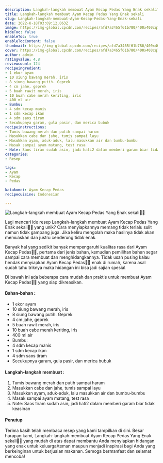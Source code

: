```yaml
---
description: Langkah-langkah membuat Ayam Kecap Pedas Yang Enak sekali"
title: Langkah-langkah membuat Ayam Kecap Pedas Yang Enak sekali
slug: Langkah-langkah-membuat-Ayam-Kecap-Pedas-Yang-Enak-sekali
date: 2022-8-18T03:09:12.063Z
image: https://img-global.cpcdn.com/recipes/afd7a3465f61b780/400x400cq70/photo.jpg
hideToc: false
enableToc: true
enableTocContent: false
thumbnail: https://img-global.cpcdn.com/recipes/afd7a3465f61b780/400x400cq70/photo.jpg
cover: https://img-global.cpcdn.com/recipes/afd7a3465f61b780/400x400cq70/photo.jpg
author: admin
ratingvalue: 4.8
reviewcount: 124
recipeingredient:
- 1 ekor ayam
- 10 siung bawang merah, iris
- 8 siung bawang putih. Geprek
- 4 cm jahe, geprek
- 5 buah rawit merah, iris
- 10 buah cabe merah keriting, iris
- 400 ml air
- Bumbu:
- 4 sdm kecap manis
- 1 sdm kecap ikan
- 4 sdm saos tiram
- Secukupnya garam, gula pasir, dan merica bubuk
recipeinstructions:
- Tumis bawang merah dan putih sampai harum
- Masukkan cabe dan jahe, tumis sampai layu
- Masukkan ayam, aduk-aduk, lalu masukkan air dan bumbu-bumbu
- Masak sampai ayam matang, test rasa
- Note: Saos tiram sudah asin, jadi hati2 dalam memberi garam biar tidak keasinan
categories:
- Resep

tags:
- Ayam
- Kecap
- Pedas

katakunci: Ayam Kecap Pedas
recipecuisine: Indonesian

---
```


![Langkah-langkah membuat Ayam Kecap Pedas Yang Enak sekali👩‍🍳](https://img-global.cpcdn.com/recipes/afd7a3465f61b780/400x400cq70/photo.jpg)

Lagi mencari ide resep Langkah-langkah membuat Ayam Kecap Pedas Yang Enak sekali👩‍🍳 yang unik? Cara menyiapkannya memang tidak terlalu sulit namun tidak gampang juga. Jika keliru mengolah maka hasilnya tidak akan memuaskan dan justru cenderung tidak enak.

Banyak hal yang sedikit banyak mempengaruhi kualitas rasa dari Ayam Kecap Pedas👩‍🍳, pertama dari jenis bahan, kemudian pemilihan bahan segar sampai cara membuat dan menghidangkannya. Tidak usah pusing kalau hendak menyiapkan Ayam Kecap Pedas👩‍🍳 enak di rumah, karena asal sudah tahu triknya maka hidangan ini bisa jadi sajian spesial.

Di bawah ini ada beberapa cara mudah dan praktis untuk membuat Ayam Kecap Pedas👩‍🍳 yang siap dikreasikan.

<!--inarticleads1-->

#### Bahan-bahan :

- 1 ekor ayam
- 10 siung bawang merah, iris
- 8 siung bawang putih. Geprek
- 4 cm jahe, geprek
- 5 buah rawit merah, iris
- 10 buah cabe merah keriting, iris
- 400 ml air
- Bumbu:
- 4 sdm kecap manis
- 1 sdm kecap ikan
- 4 sdm saos tiram
- Secukupnya garam, gula pasir, dan merica bubuk

<!--inarticleads2-->

#### Langkah-langkah membuat :

1. Tumis bawang merah dan putih sampai harum
1. Masukkan cabe dan jahe, tumis sampai layu
1. Masukkan ayam, aduk-aduk, lalu masukkan air dan bumbu-bumbu
1. Masak sampai ayam matang, test rasa
1. Note: Saos tiram sudah asin, jadi hati2 dalam memberi garam biar tidak keasinan

#### Penutup

Terima kasih telah membaca resep yang kami tampilkan di sini. Besar harapan kami, Langkah-langkah membuat Ayam Kecap Pedas Yang Enak sekali👩‍🍳 yang mudah di atas dapat membantu Anda menyiapkan hidangan yang enak untuk keluarga/teman maupun menjadi inspirasi bagi Anda yang berkeinginan untuk berjualan makanan. Semoga bermanfaat dan selamat mencoba!